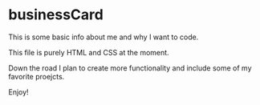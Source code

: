 # businessCard

This is some basic info about me and why I want to code. 

This file is purely HTML and CSS at the moment. 

Down the road I plan to create more functionality and include some of my favorite proejcts.

Enjoy!
